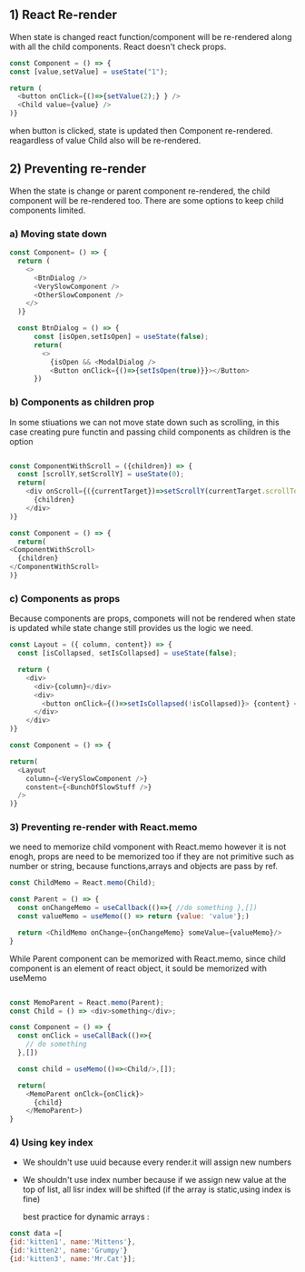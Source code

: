 ## 1) React Re-render

When state is changed react function/component will be re-rendered along with all the child components.
React doesn't check props.

```javascript
const Component = () => {
const [value,setValue] = useState("1");

return (
  <button onClick={()=>{setValue(2);} } />
  <Child value={value} />
)}
```
when button is clicked, state is updated then Component re-rendered. reagardless of value Child also will be re-rendered.

## 2) Preventing re-render

When the state is change or parent component re-rendered, the child component will be re-rendered too. There are some options to keep child components limited.

### a) Moving state down

```javascript
const Component= () => {
  return (
    <>
      <BtnDialog />
      <VerySlowComponent />
      <OtherSlowComponent />
    </>
  )}

  const BtnDialog = () => {
      const [isOpen,setIsOpen] = useState(false);
      return(
        <>
          {isOpen && <ModalDialog />
          <Button onClick={()=>{setIsOpen(true)}}></Button>
      })

```

### b) Components as children prop

In some stiuations we can not move state down such as scrolling, in this case creating pure functin and passing child components as children is the option

```javascript

const ComponentWithScroll = ({children}) => {
  const [scrollY,setScrollY] = useState(0);
  return(
    <div onScroll={({currentTarget})=>setScrollY(currentTarget.scrollTop)}} >
      {children}
    </div>
)}

const Component = () => {
  return(
<ComponentWithScroll>
  {children}
</ComponentWithScroll>
)}
```

### c) Components as props

Because components are props, componets will not be rendered when state is updated while state change still provides us the logic we need.

```javascript
const Layout = ({ column, content}) => {
  const [isCollapsed, setIsCollapsed] = useState(false);

  return (
    <div>
      <div>{column}</div>
      <div>
        <button onClick={()=>setIsCollapsed(!isCollapsed)}> {content} </button>
      </div>
    </div>
)}

const Component = () => {

return(
  <Layout
    column={<VerySlowComponent />}
    constent={<BunchOfSlowStuff />}
  />
)}
```

### 3) Preventing re-render with React.memo

we need to memorize child vomponent with React.memo however it is not enogh, props are need to be memorized too if they are not primitive such as number or string, because functions,arrays and objects are pass by ref.

```javascript
const ChildMemo = React.memo(Child);

const Parent = () => {
  const onChangeMemo = useCallback(()=>{ //do something },[])
  const valueMemo = useMemo(() => return {value: 'value'};)

  return <ChildMemo onChange={onChangeMemo} someValue={valueMemo}/>
}
```

While Parent component can be memorized with React.memo, since child component is an element of react object, it sould be memorized with useMemo

```javascript

const MemoParent = React.memo(Parent);
const Child = () => <div>something</div>;

const Component = () => {
  const onClick = useCallBack(()=>{
    // do something
  },[])

  const child = useMemo(()=><Child/>,[]);

  return(
    <MemoParent onClck={onClick}>
      {child}
    </MemoParent>)
}
```

### 4) Using key index

- We shouldn't use uuid because every render.it will assign new numbers
- We shouldn't use index number because if we assign new value at the top of list, all lisr index will be shifted (if the array is static,using index is fine)

  best practice for dynamic arrays :

```javascript
const data =[
{id:'kitten1', name:'Mittens'},
{id:'kitten2', name:'Grumpy'}
{id:'kitten3', name:'Mr.Cat'}];
```




     
  
